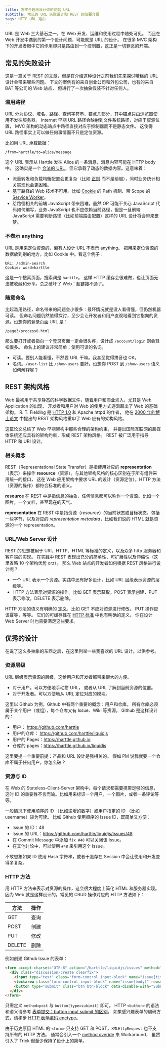 ```yaml
---
title: 怎样合理地设计你的网站 URL
subtitle: 常见的 URL 失败设计和 REST 的简要介绍
tags: HTTP URL 路由
---
```


URL 是 Web 三大基石之一，在 Web 开发、运维和使用过程中随处可见。
而且在 Web 开发中遇到的第一个设计问题，可能就是 URL 的设计。
在很多 MVC 架构下的开发者眼中它的作用却只是路由到一个控制器，这正是一切罪恶的开端。

<!--more-->

## 常见的失败设计

这是一篇关于 REST 的文章，但是在介绍这种设计之前我们先来探讨糟糕的 URL 设计会带来哪些问题。
下文的案例有的来自创业公司和外包公司，也有的来自 BAT 等公司的 Web 站点，
但进行了一次抽象假装不针对任何人。

### 滥用路径

URL 分为协议、域名、路径、查询字符串、锚点几部分，其中锚点只由浏览器使用不发往服务器。
Internet 早期 URL 路径会映射到文件系统路径，对应于资源位置，
MVC 架构的动态站点中路径直接对应于控制器而不是静态文件。
这使得 URL 路径事实上可以做任何事情而不只是定位资源。

比如用 URL 承载数据：

```
/from=harttle/to=alice/message
```

这个 URL 表示从 Harttle 发往 Alice 的一条消息，消息内容可能在 HTTP body 中。
这确实是一个 [合法的 URL][url]，但它承载了动态的数据内容。这意味着：

* 流量转发和负载均衡配置会更复杂（比如 [正则][reg] 而不是前缀），同时业务统计相关实现也会更困难。
* 基于路径的 Web 技术不可用。比如 [Cookie][cookie] 的 Path 机制、带 Scope 的 [Service Worker][sw]。
* 给路径相关的前端 JavaScript 带来困难。虽然 OP 可能不关心 JavaScript 代码如何编写，业务 JavaScript 也不应依赖当前路径，但是一旦前端 JavaScript 需要判断路径（比如前端路由配置）这样的 URL 设计将会带来噩梦。

### 不表示 anything

URL 是用来定位资源的，偏有人设计 URL 不表示 anything。
把用来定位资源的数据放到别的地方，比如 Cookie 中。看这个例子：

```
URL: /admin-search
Cookie: word=harttle
```

这是一个搜索页面，搜索词是 `harttle`。
这样 HTTP 缓存会很难做，也让页面无法被收藏和分享。总之破坏了 Web：超链接不通了。

### 随意命名

比起滥用路径，命名带来的问题会小很多：最坏情况就是没人看得懂，但仍然机器可读。
但命名问题仍然值得探讨，至少会让开发者和用户直观地看到它指向的资源。设想你的登录页面 URL 是：

```
/page3/process0.html
```

那么要打开或者指向一个登录页面一定会很头疼，设计成 `/account/login` 则会轻松很多。
命名上的建议非常简单：使用可读的名词。

* 可读。要别人能看懂，不然要 URL 干嘛。我甚至觉得拼音也 OK。
* 名词。`/user-list` 比 `/show-users` 要好。设想你 POST 到 `/show-users` 语义如何解释呢？

## REST 架构风格

Web 最初用于共享静态的科学数据文件，随着用户和商业涌入，尤其是 Web Application 的出现，
开发者和用户对 Web 的使用方式逐渐超出了 Web 的基础架构。
R. T. Fielding 是 [HTTP 1.0][http] 和 Apache httpd 的作者，
他在 [2000 年的博士论文][rt] 中提出的 REST 架构风格重申了 Web 应有的架构风格。

这篇论文总结了 Web 早期架构中那些合理的架构约束，
并提出国际互联网的超媒体系统还应具有的架构约束，形成 REST 架构风格。
REST 被广泛用于指导 HTTP 和 URI 设计。

### 相关概念

REST（Representational State Transfer）是指使用对应的 **representation** （表示）来操作 **resource**（资源）。与其他架构风格的核心区别在于所有组件采用统一的接口，
这在 Web 应用架构中要求 URL 的设计（资源定位），HTTP 方法（资源的操作）都符合标准的语义。

**resource** 在 REST 中是指信息的抽象，任何信息都可以称作一个资源。比如一个图片，一个文档，甚至现在的天气。

**representation** 在 REST 中是指资源（*resource*）的当前状态或目标状态。包括一些字节，以及对应的 *representation metadata*，比如我们说的 HTML 就是资源的一个 representation。

### URL/Web Server 设计

REST 的思想被用于 URI、HTTP、HTML 等标准的定义，以及众多 http 服务器和客户端的实现。
在实践中 REST 表现出充分的简单性、可扩展性以及伸缩性（这里省略 10 个架构优势 orz）。
那么 Web 站点的开发者如何根据 REST 风格进行设计呢？

* 一个 URL 表示一个资源。实践中还有好多设计，比如 URL 层级表示资源的层级等。
* HTTP 方法表示对资源的操作。比如 GET 表示获取，POST 表示创建，PUT 表示修改，DELETE 表示删除。

HTTP 方法的语义有明确的 [定义][http-spec]，比如 GET 不应对资源进行修改，
PUT 操作应该幂等，等等。
它们的可缓存性在 [HTTP 标准][http-spec] 中也有明确的定义，
你在设计 Web Server 时也需要满足这些要求。

## 优秀的设计

在说了这么多抽象的东西之后，在这里列举一些我喜欢的 URL 设计，以供参考。

### 资源层级

URL 层级表示资源的层级，这给用户和开发者都带来很大的方便。

* 对于用户。可以方便地手动拼 URL， 或者从 URL 了解到当前资源的位置。
* 对于开发者。可以方便地从 URL 定位对应的模块。

这里以 Github 为例。Github 中有两个重要的概念：用户和仓库。
所有仓库必须属于某个用户（或组），每个仓库又有 Issue、Wiki 等资源。
Github 是这样设计的：

* 用户： <https://github.com/harttle>
* 用户的仓库： <https://github.com/harttle/liquidjs>
* 用户的 Pages：<https://harttle.github.io>
* 仓库的 pages：<https://harttle.github.io/liquidjs>

这里要提一个重要前提：产品和 URL 设计是强相关的。
假如 PM 说我就要一个仓库不属于任何用户，你怎么破？

### 资源与 ID

在 Web 的 Stateless-Client-Server 架构中，每个请求都需要携带足够的信息，
这时 ID 的重要性不言而喻。比如用来标识一个用户，一个图片，或者一条评论等等。

一般情况下使用顺序的 ID （比如递增的数字）或用户指定的 ID （比如 username）较为可读。
比如 Github 使用顺序的 Issue ID，既简单又方便：

* Issue 的 ID：48
* Issue 的 URL：<https://github.com/harttle/liquidjs/issues/48>
* 在 Commit Message 中添加 `fix #48` 可以关闭该 Issue。
* 在其他讨论中，可以使用 `#48` 来引用这个 Issue。

不敢想象如果 ID 使用 Hash 字符串，或者干脆存在 Session 中会让使用和开发变得多复杂。

### HTTP 方法

用 HTTP 方法来表示对资源的操作，这会很大程度上简化 HTML 和服务器实现。
因为 Web 就是这样设计的。常见的 CRUD 操作对应的 HTTP 方法如下：

方法 | 操作
--- | ---
GET | 查询
POST | 创建
PUT | 修改
DELETE | 删除

例如创建 Github Issue 的表单：

```html
<form accept-charset="UTF-8" action="/harttle/liquidjs/issues" method="post">
  <div class="discussion-create clearfix">
    <input type="text" class="form-control input-block" name="issue[title]" placeholder="Title" value="">
    <textarea class="form-control input-block" name="issue[body]" rows="5" placeholder="Leave a comment"></textarea>
    <button type="submit" class="btn btn-block" data-disable-with="Submitting…">Submit new issue</button>
  </div>
</form>
```

只需定义 `method=post` 与 `button[type=subimit]` 即可。
HTTP `<button>` 的语法和语义请参考 [表单提交：button input submit 的区别](/2015/08/03/form-submit.html)，
如果感兴趣表单的编码方式，请移步 [HTTP 表单编码 enctype](/2016/04/11/http-form-encoding.html)。

由于历史原因 HTML 的 `<form>` 只支持 GET 和 POST，`XMLHttpRequest` 也不支持所有的 HTTP 方法。
通常会引入一个 [method overide][method-override] 来 Workaround，
虽然引入了 Trick 但至少保持了设计上的简单。

[rt]: https://www.ics.uci.edu/~fielding/pubs/dissertation/fielding_dissertation_2up.pdf
[url]: https://url.spec.whatwg.org/
[sw]: /2017/04/09/service-worker-now.html
[cookie]: /2015/08/10/cookie-session.html
[reg]: /2016/02/23/javascript-regular-expressions.html
[http]: /2014/10/01/http.html
[http-spec]: https://www.w3.org/Protocols/HTTP/1.0/spec.html
[method-override]: https://github.com/expressjs/method-override
